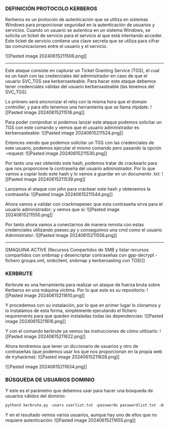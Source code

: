 ### DEFINICIÓN PROTOCOLO KERBEROS

Kerberos es un protocolo de autenticación que se utiliza en sistemas Windows para proporcionar seguridad en la autenticación de usuarios y servicios. Cuando un usuario se autentica en un sistema Windows, se solicita un ticket de servicio para el servicio al que está intentando acceder. Este ticket de servicio contiene una clave secreta que se utiliza para cifrar las comunicaciones entre el usuario y el servicio.

![[Pasted image 20240615211506.png]]

---

Este ataque consiste en capturar un Ticket Granting Service (TGS), el cual es un hash con las credenciales del administrador en caso de que el usuario SVC_TGS sea kerberoasteable. Para hacer este ataque debemos tener credenciales válidas del usuario kerberoasteable (las tenemos del SVC_TGS).

Lo primero será sincronizar el reloj con la misma hora que el domain controller, y para ello tenemos una herramienta que se llama ntpdate:
![[Pasted image 20240615211516.png]]

Para poder comprobar si podemos lanzar este ataque podemos solicitar un TGS con este comando y vemos que el usuario administrador es kerberoasteable:
![[Pasted image 20240615211524.png]]

Entonces viendo que podemos solicitar un TGS con las credenciales de este usuario, podemos ejecutar el mismo comando pero pasando la opción -request:
![[Pasted image 20240615211530.png]]

Por tanto una vez obtenido este hash, podemos tratar de crackearlo para que nos proporcione la contraseña del usuario administrador. Por lo que vamos a copiar todo este hash y lo vamos a guardar en un documento .txt:
![[Pasted image 20240615211539.png]]

Lanzamos el ataque con john para crackear este hash y obtenemos la contraseña:
![[Pasted image 20240615211544.png]]

Ahora vamos a validar con crackmapexec que esta contraseña sirva para el usuario administrador; y vemos que sí:
![[Pasted image 20240615211550.png]]

Por tanto ahora vamos a conectarnos de manera remota con estas credenciales utilizando psexec.py y conseguimos una cmd como el usuario Administrator:
![[Pasted image 20240615211556.png]]

----------------------------

[[MAQUINA ACTIVE (Recursos Compartidos de SMB y listar recursos compartidos con smbmap y desencriptar contraseñas con gpp-decrypt - fichero groups.xml, smbclient, smbmap y kerberoasting con TGS)]]

### KERBRUTE

Kerbrute es una herramienta para realizar un ataque de fuerza bruta sobre Kerberos en una máquina víctima. Por lo que este es su repositorio:
![[Pasted image 20240615211610.png]]

Y procedemos con su instalación, por lo que en primer lugar lo clonamos y lo instalamos de esta forma, simplemente ejecutando el fichero requirements para que queden instaladas todas las dependencias:
![[Pasted image 20240615211616.png]]

Y con el comando kerbrute ya vemos las instrucciones de cómo utilizarlo:
![[Pasted image 20240615211622.png]]

Ahora tendremos que tener un diccionario de usuarios y otro de contraseñas (que podemos usar los que nos proporcionan en la propia web de tryhackme):
![[Pasted image 20240615211628.png]]

![[Pasted image 20240615211634.png]]
### BÚSQUEDA DE USUARIOS DOMINIO
Y este es el parámetro que debemos usar para hacer una búsqueda de usuarios válidos del dominio:

```python
python3 kerbrute.py -users userlist.txt -passwords passwordlist.txt -domain spookysec.local -t 100
```

Y en el resultado vemos varios usuarios, aunque hay uno de ellos que no requiere autenticación:
![[Pasted image 20240615211655.png]]
